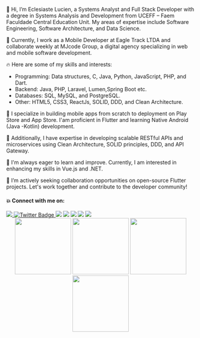  👋 Hi, I’m Eclesiaste Lucien, a Systems Analyst and Full Stack Developer with a degree in Systems Analysis and Development from UCEFF – Faem Faculdade Central Education Unit. My areas of expertise include Software Engineering, Software Architecture, and Data Science.

💼 Currently, I work as a Mobile Developer at Eagle Track LTDA and collaborate weekly at MJcode Group, a digital agency specializing in web and mobile software development.

🔥 Here are some of my skills and interests:
- Programming: Data structures, C, Java, Python, JavaScript, PHP, and Dart.
- Backend: Java, PHP, Laravel, Lumen,Spring Boot etc.
- Databases: SQL, MySQL, and PostgreSQL.
- Other: HTML5, CSS3, ReactJs, SOLID, DDD, and Clean Architecture.

📱 I specialize in building mobile apps from scratch to deployment on Play Store and App Store. I'am proficient in Flutter and  learning Native Android (Java -Kotlin) development.

🚀 Additionally, I have expertise in developing scalable RESTful APIs and microservices using Clean Architecture, SOLID principles, DDD, and API Gateway.

🌱 I'm always eager to learn and improve. Currently, I am interested in enhancing my skills in Vue.js and .NET.

💞️ I’m actively seeking collaboration opportunities on open-source Flutter projects. Let's work together and contribute to the developer community!


#### 💥 Connect with me on:

<div>
   <a href="https://www.linkedin.com/in/eclesiaste-lucien-a51b171b8/" target="_blank">
      <img src="https://img.shields.io/badge/LinkedIn-0077B5?style=for-the-badge&logo=linkedin&logoColor=white" target="_blank">
   </a>
  <a href="https://twitter.com/EclesiasteLuci1" target="_blank">
    <img src="https://img.shields.io/badge/Twitter-blue?style=for-the-badge&logo=twitter&logoColor=white" alt="Twitter Badge"/>
  </a>
  <a href = "mailto:eclesiastelucien@gmail.com"><img src="https://img.shields.io/badge/Gmail-D14836?style=for-the-badge&logo=gmail&logoColor=white" target="_blank"></a>
  <a href="#"><img src="https://img.shields.io/badge/Discord-7289DA?style=for-the-badge&logo=discord&logoColor=white"></a>
  <a href="https://www.instagram.com/ecle_lucien/" target="_blank"><img src="https://img.shields.io/badge/Instagram-E4405F?style=for-the-badge&logo=instagram&logoColor=white"></a>
 <a href="https://t.me/eclelucien" target="_blank"><img src="https://img.shields.io/badge/Telegram-2CA5E0?style=for-the-badge&logo=telegram&logoColor=white"></a>
 <a href="https://dev.to/eclelucien" target="_blank"><img src="https://img.shields.io/badge/website-000000?style=for-the-badge&logo=About.me&logoColor=white"></a>

<div align="center">
<img height="150em" src="https://github-profile-summary-cards.vercel.app/api/cards/profile-details?username=eclelucien&theme=tokyonight"/> 
<img height="150em" src="https://github-readme-stats.vercel.app/api?username=eclelucien&show_icons=true&theme=tokyonight&include_all_commits=true&count_private=false&hide_border=true"/> <img height="150em" src="https://github-readme-stats.vercel.app/api/top-langs/?username=eclelucien&layout=compact&langs_count=7&theme=tokyonight&hide_border=true"/> <img height="150em" src="https://github-readme-streak-stats.herokuapp.com/?user=eclelucien&theme=tokyonight&hide_border=true"/>

</div>

<!---
eclelucien/eclelucien is a ✨ special ✨ repository because its `README.md` (this file) appears on your GitHub profile.
You can click the Preview link to take a look at your changes.
--->
